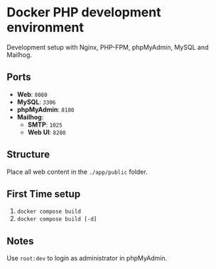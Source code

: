 # Docker PHP development environment

Development setup with Nginx, PHP-FPM, phpMyAdmin, MySQL and Mailhog.

## Ports

- **Web**: `8080`
- **MySQL**: `3306`
- **phpMyAdmin**: `8180`
- **Mailhog**:
    - **SMTP**: `1025`
    - **Web UI**: `8280`

## Structure

Place all web content in the `./app/public` folder.

## First Time setup

1. `docker compose build`
2. `docker compose build [-d]`

## Notes

Use `root:dev` to login as administrator in phpMyAdmin.
